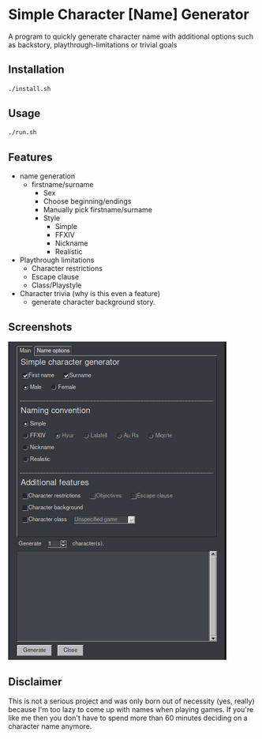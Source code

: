 # Simple Character \[Name\] Generator

A program to quickly generate character name with additional options such as backstory, playthrough-limitations or trivial goals

## Installation
```bash
./install.sh
```
## Usage
```bash
./run.sh
```
## Features

- name generation
  - firstname/surname
    - Sex
    - Choose beginning/endings
    - Manually pick firstname/surname
    - Style
      - Simple
      - FFXIV
      - Nickname
      - Realistic
- Playthrough limitations
  - Character restrictions
  - Escape clause
  - Class/Playstyle
- Character trivia (why is this even a feature)
  - generate character background story.

## Screenshots

![picture](https://github.com/haaln/char-gen/blob/main/screenshot/screenshot.png?raw=true)

## Disclaimer

This is not a serious project and was only born out of necessity (yes, really) because I'm too lazy to come up with names when playing games. If you're like me then you don't have to spend more than 60 minutes deciding on a character name anymore.
